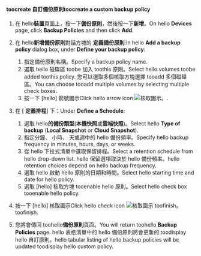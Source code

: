 <!--author=SharS last changed: 11/04/15-->


#### <a name="toocreate-a-custom-backup-policy"></a><span data-ttu-id="d1cf3-101">toocreate 自訂備份原則</span><span class="sxs-lookup"><span data-stu-id="d1cf3-101">toocreate a custom backup policy</span></span>
1. <span data-ttu-id="d1cf3-102">在 hello**裝置**頁面上，按一下**備份原則**，然後按一下**新增**。</span><span class="sxs-lookup"><span data-stu-id="d1cf3-102">On hello **Devices** page, click **Backup Policies** and then click **Add**.</span></span>
2. <span data-ttu-id="d1cf3-103">在 hello**新增備份原則**對話方塊的 **定義備份原則**:</span><span class="sxs-lookup"><span data-stu-id="d1cf3-103">In hello **Add a backup policy** dialog box, under **Define your backup policy**:</span></span>
   
   1. <span data-ttu-id="d1cf3-104">指定備份原則名稱。</span><span class="sxs-lookup"><span data-stu-id="d1cf3-104">Specify a backup policy name.</span></span>
   2. <span data-ttu-id="d1cf3-105">選取 hello 磁碟區 toobe 加入 toothis 原則。</span><span class="sxs-lookup"><span data-stu-id="d1cf3-105">Select hello volumes toobe added toothis policy.</span></span> <span data-ttu-id="d1cf3-106">您可以選取多個核取方塊選擇 tooadd 多個磁碟區。</span><span class="sxs-lookup"><span data-stu-id="d1cf3-106">You can choose tooadd multiple volumes by selecting multiple check boxes.</span></span>
   3. <span data-ttu-id="d1cf3-107">按一下 [hello] 箭號圖示</span><span class="sxs-lookup"><span data-stu-id="d1cf3-107">Click hello arrow icon</span></span> ![核取圖示](./media/storsimple-create-custom-backup-policy-u2/HCS_ArrowIcon-include.png)<span data-ttu-id="d1cf3-109">。</span><span class="sxs-lookup"><span data-stu-id="d1cf3-109">.</span></span>
3. <span data-ttu-id="d1cf3-110">在 [ **定義排程**] 下：</span><span class="sxs-lookup"><span data-stu-id="d1cf3-110">Under **Define a Schedule**:</span></span>
   
   1. <span data-ttu-id="d1cf3-111">選取 hello**的備份類型**(**本機快照**或**雲端快照**)。</span><span class="sxs-lookup"><span data-stu-id="d1cf3-111">Select hello **Type of backup** (**Local Snapshot** or **Cloud Snapshot**).</span></span>
   2. <span data-ttu-id="d1cf3-112">指定分鐘、 小時、 天或週中的 hello 備份頻率。</span><span class="sxs-lookup"><span data-stu-id="d1cf3-112">Specify hello backup frequency in minutes, hours, days, or weeks.</span></span>
   3. <span data-ttu-id="d1cf3-113">從 hello 下拉式清單中選取保留排程。</span><span class="sxs-lookup"><span data-stu-id="d1cf3-113">Select a retention schedule from hello drop-down list.</span></span> <span data-ttu-id="d1cf3-114">hello 保留選項取決於 hello 備份頻率。</span><span class="sxs-lookup"><span data-stu-id="d1cf3-114">hello retention choices depend on hello backup frequency.</span></span> 
   4. <span data-ttu-id="d1cf3-115">選取 hello 啟動 hello 原則的日期和時間。</span><span class="sxs-lookup"><span data-stu-id="d1cf3-115">Select hello starting time and date for hello policy.</span></span>
   5. <span data-ttu-id="d1cf3-116">選取 [hello] 核取方塊 tooenable hello 原則。</span><span class="sxs-lookup"><span data-stu-id="d1cf3-116">Select hello check box tooenable hello policy.</span></span>
4. <span data-ttu-id="d1cf3-117">按一下 [hello] 核取圖示</span><span class="sxs-lookup"><span data-stu-id="d1cf3-117">Click hello check icon</span></span> ![核取圖示](./media/storsimple-add-backup-policy-u2/HCS_CheckIcon-include.png) <span data-ttu-id="d1cf3-119">toofinish。</span><span class="sxs-lookup"><span data-stu-id="d1cf3-119">toofinish.</span></span>
5. <span data-ttu-id="d1cf3-120">您將會傳回 toohello**備份原則**頁面。</span><span class="sxs-lookup"><span data-stu-id="d1cf3-120">You will return toohello **Backup Policies** page.</span></span> <span data-ttu-id="d1cf3-121">hello 表格清單中的 hello 備份原則將會更新的 toodisplay hello 自訂原則。</span><span class="sxs-lookup"><span data-stu-id="d1cf3-121">hello tabular listing of hello backup policies will be updated toodisplay hello custom policy.</span></span>


